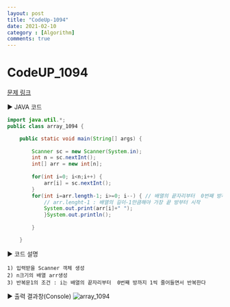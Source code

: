 ```yaml
---
layout: post
title: "CodeUp-1094"
date: 2021-02-10
category : [Algorithm]
comments: true
---
```


# CodeUP_1094

[문제 링크](https://www.codeup.kr/problem.php?id=1094)

▶ JAVA 코드 

```java
import java.util.*;
public class array_1094 {

	public static void main(String[] args) {
		
		Scanner sc = new Scanner(System.in); 
		int n = sc.nextInt();
		int[] arr = new int[n];
		
		for(int i=0; i<n;i++) {
			arr[i] = sc.nextInt();
		}
		for(int i=arr.length-1; i>=0; i--) { // 배열의 끝자리부터  0번째 방까지 1씩 줄어들면서 출력
			// arr.lenght-1 : 배열의 길이-1만큼해야 가장 끝 방부터 시작
			System.out.print(arr[i]+" ");
			}System.out.println();
			
		}

	}
```

▶ 코드 설명

    1) 입력받을 Scanner 객체 생성
    2) n크기의 배열 arr생성
	3) 반복문1의 조건 : i는 배열의 끝자리부터  0번째 방까지 1씩 줄어들면서 반복한다
	
	
	

▶ 출력 결과창(Console)
![array_1094](https://user-images.githubusercontent.com/65608960/107607746-74ba2480-6c7d-11eb-8e6b-fef12c12ab9b.JPG)
